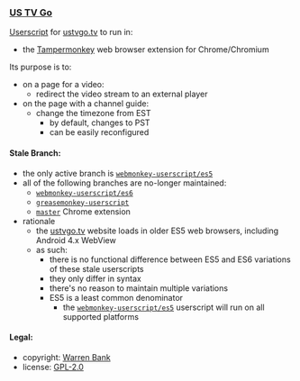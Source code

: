 ### [US TV Go](https://github.com/warren-bank/crx-US-TV-Go/tree/greasemonkey-userscript)

[Userscript](https://github.com/warren-bank/crx-US-TV-Go/raw/greasemonkey-userscript/greasemonkey-userscript/US-TV-Go.user.js) for [ustvgo.tv](https://ustvgo.tv/) to run in:
* the [Tampermonkey](https://chrome.google.com/webstore/detail/tampermonkey/dhdgffkkebhmkfjojejmpbldmpobfkfo) web browser extension for Chrome/Chromium

Its purpose is to:
* on a page for a video:
  - redirect the video stream to an external player
* on the page with a channel guide:
  - change the timezone from EST
    * by default, changes to PST
    * can be easily reconfigured

#### Stale Branch:

* the only active branch is [`webmonkey-userscript/es5`](https://github.com/warren-bank/crx-US-TV-Go/tree/webmonkey-userscript/es5)
* all of the following branches are no-longer maintained:
  - [`webmonkey-userscript/es6`](https://github.com/warren-bank/crx-US-TV-Go/tree/webmonkey-userscript/es6)
  - [`greasemonkey-userscript`](https://github.com/warren-bank/crx-US-TV-Go/tree/greasemonkey-userscript)
  - [`master`](https://github.com/warren-bank/crx-US-TV-Go/tree/master) Chrome extension
* rationale
  - the [ustvgo.tv](https://ustvgo.tv/) website loads in older ES5 web browsers, including Android 4.x WebView
  - as such:
    * there is no functional difference between ES5 and ES6 variations of these stale userscripts
    * they only differ in syntax
    * there's no reason to maintain multiple variations
    * ES5 is a least common denominator
      - the [`webmonkey-userscript/es5`](https://github.com/warren-bank/crx-US-TV-Go/tree/webmonkey-userscript/es5) userscript will run on all supported platforms

#### Legal:

* copyright: [Warren Bank](https://github.com/warren-bank)
* license: [GPL-2.0](https://www.gnu.org/licenses/old-licenses/gpl-2.0.txt)
